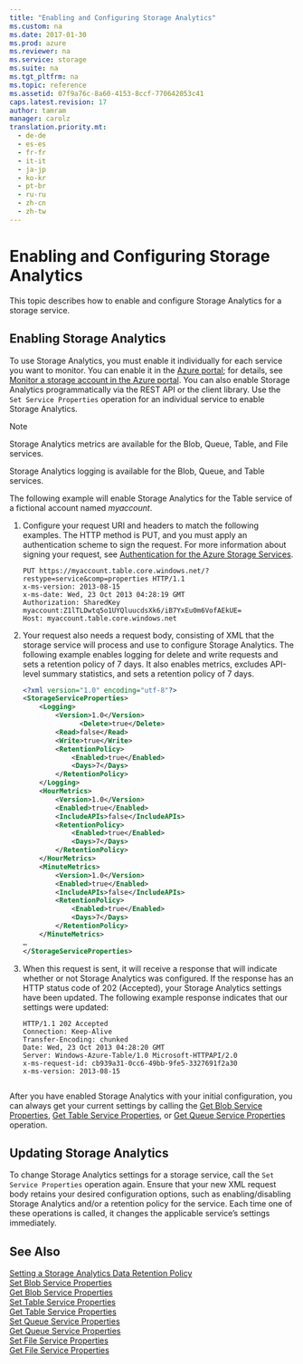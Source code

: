 ```yaml
---
title: "Enabling and Configuring Storage Analytics"
ms.custom: na
ms.date: 2017-01-30
ms.prod: azure
ms.reviewer: na
ms.service: storage
ms.suite: na
ms.tgt_pltfrm: na
ms.topic: reference
ms.assetid: 07f9a76c-8a60-4153-8ccf-770642053c41
caps.latest.revision: 17
author: tamram
manager: carolz
translation.priority.mt: 
  - de-de
  - es-es
  - fr-fr
  - it-it
  - ja-jp
  - ko-kr
  - pt-br
  - ru-ru
  - zh-cn
  - zh-tw
---
```

# Enabling and Configuring Storage Analytics
This topic describes how to enable and configure Storage Analytics for a storage service.  
  
## Enabling Storage Analytics  
 To use Storage Analytics, you must enable it individually for each service you want to monitor. You can enable it in the [Azure portal](https://portal.azure.com/); for details, see [Monitor a storage account in the Azure portal](/azure/storage/storage-monitor-storage-account). You can also enable Storage Analytics programmatically via the REST API or the client library. Use the `Set Service Properties` operation for an individual service to enable Storage Analytics.  
  
> [!NOTE]
>  Storage Analytics metrics are available for the Blob, Queue, Table, and File services.  
>   
>  Storage Analytics logging is available for the Blob, Queue, and Table services.  
  
 The following example will enable Storage Analytics for the Table service of a fictional account named *myaccount*.  
  
1.  Configure your request URI and headers to match the following examples. The HTTP method is PUT, and you must apply an authentication scheme to sign the request. For more information about signing your request, see [Authentication for the Azure Storage Services](../fileservices/Authentication-for-the-Azure-Storage-Services.md).  
  
    ```  
    PUT https://myaccount.table.core.windows.net/?restype=service&comp=properties HTTP/1.1  
    x-ms-version: 2013-08-15  
    x-ms-date: Wed, 23 Oct 2013 04:28:19 GMT  
    Authorization: SharedKey  
    myaccount:Z1lTLDwtq5o1UYQluucdsXk6/iB7YxEu0m6VofAEkUE=  
    Host: myaccount.table.core.windows.net  
    ```  
  
2.  Your request also needs a request body, consisting of XML that the storage service will process and use to configure Storage Analytics. The following example enables logging for delete and write requests and sets a retention policy of 7 days. It also enables metrics, excludes API-level summary statistics, and sets a retention policy of 7 days.  
  
    ```xml  
    <?xml version="1.0" encoding="utf-8"?>  
    <StorageServiceProperties>  
        <Logging>  
            <Version>1.0</Version>  
                  <Delete>true</Delete>  
            <Read>false</Read>  
            <Write>true</Write>  
            <RetentionPolicy>  
                <Enabled>true</Enabled>  
                <Days>7</Days>  
            </RetentionPolicy>  
        </Logging>  
        <HourMetrics>  
            <Version>1.0</Version>  
            <Enabled>true</Enabled>  
            <IncludeAPIs>false</IncludeAPIs>  
            <RetentionPolicy>  
                <Enabled>true</Enabled>  
                <Days>7</Days>  
            </RetentionPolicy>  
        </HourMetrics>  
        <MinuteMetrics>  
            <Version>1.0</Version>  
            <Enabled>true</Enabled>  
            <IncludeAPIs>false</IncludeAPIs>  
            <RetentionPolicy>  
                <Enabled>true</Enabled>  
                <Days>7</Days>  
            </RetentionPolicy>  
        </MinuteMetrics>  
    …  
    </StorageServiceProperties>  
    ```  
  
3.  When this request is sent, it will receive a response that will indicate whether or not Storage Analytics was configured. If the response has an HTTP status code of 202 (Accepted), your Storage Analytics settings have been updated. The following example response indicates that our settings were updated:  
  
    ```  
    HTTP/1.1 202 Accepted  
    Connection: Keep-Alive  
    Transfer-Encoding: chunked  
    Date: Wed, 23 Oct 2013 04:28:20 GMT  
    Server: Windows-Azure-Table/1.0 Microsoft-HTTPAPI/2.0  
    x-ms-request-id: cb939a31-0cc6-49bb-9fe5-3327691f2a30  
    x-ms-version: 2013-08-15  
  
    ```  
  
 After you have enabled Storage Analytics with your initial configuration, you can always get your current settings by calling the [Get Blob Service Properties](../fileservices/Get-Blob-Service-Properties.md), [Get Table Service Properties](../fileservices/Get-Table-Service-Properties.md), or [Get Queue Service Properties](../fileservices/Get-Queue-Service-Properties.md) operation.  
  
## Updating Storage Analytics  
 To change Storage Analytics settings for a storage service, call the `Set Service Properties` operation again. Ensure that your new XML request body retains your desired configuration options, such as enabling/disabling Storage Analytics and/or a retention policy for the service. Each time one of these operations is called, it changes the applicable service’s settings immediately.  
  
## See Also  
 [Setting a Storage Analytics Data Retention Policy](../fileservices/Setting-a-Storage-Analytics-Data-Retention-Policy.md)   
 [Set Blob Service Properties](../fileservices/Set-Blob-Service-Properties.md)   
 [Get Blob Service Properties](../fileservices/Get-Blob-Service-Properties.md)   
 [Set Table Service Properties](../fileservices/Set-Table-Service-Properties.md)   
 [Get Table Service Properties](../fileservices/Get-Table-Service-Properties.md)   
 [Set Queue Service Properties](../fileservices/Set-Queue-Service-Properties.md)   
 [Get Queue Service Properties](../fileservices/Get-Queue-Service-Properties.md)   
 [Set File Service Properties](../fileservices/Set-File-Service-Properties.md)   
 [Get File Service Properties](../fileservices/Get-File-Service-Properties.md)
